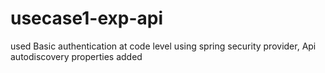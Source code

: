 # usecase1-exp-api
used Basic authentication at code level using spring security provider,
Api autodiscovery properties added
